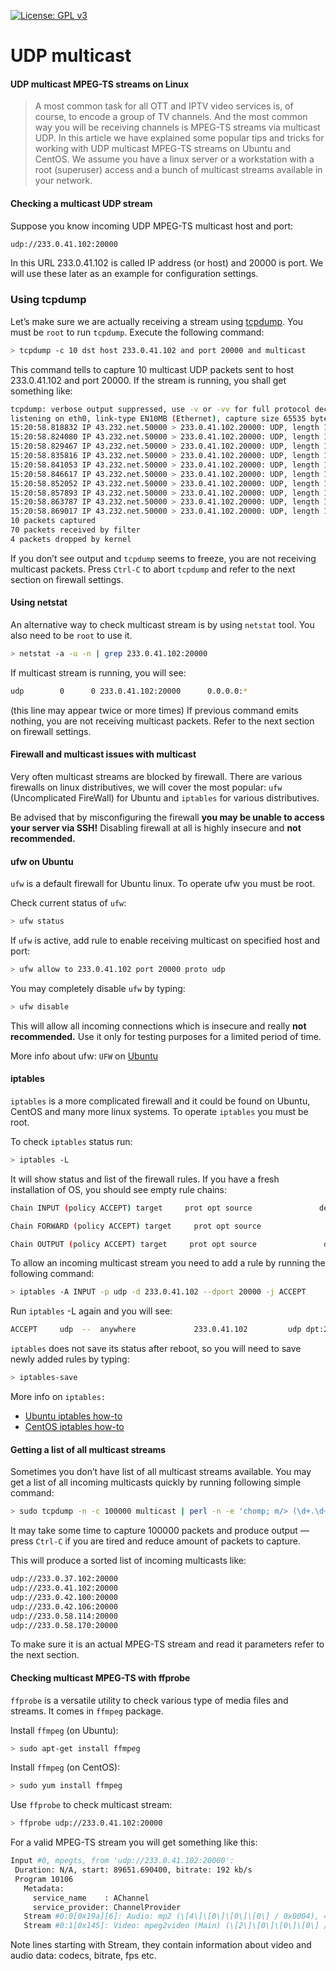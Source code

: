 [![License: GPL v3](https://img.shields.io/badge/License-GPLv3-blue.svg)](https://www.gnu.org/licenses/gpl-3.0)


# UDP multicast

#### UDP multicast MPEG-TS streams on Linux

> A most common task for all OTT and IPTV video services is, of course, to encode a group of TV channels. And the most common way you will be receiving channels is MPEG-TS streams via multicast UDP. In this article we have explained some popular tips and tricks for working with UDP multicast MPEG-TS streams on Ubuntu and CentOS. We assume you have a linux server or a workstation with a root (superuser) access and a bunch of multicast streams available in your network.

#### Checking a multicast UDP stream
Suppose you know incoming UDP MPEG-TS multicast host and port:

```sh
udp://233.0.41.102:20000
```
In this URL 233.0.41.102 is called IP address (or host) and 20000 is port. We will use these later as an example for configuration settings.

### Using tcpdump

Let’s make sure we are actually receiving a stream using [tcpdump](http://www.tcpdump.org/manpages/tcpdump.1.html). You must be `root` to run `tcpdump`. Execute the following command:

```sh
> tcpdump -c 10 dst host 233.0.41.102 and port 20000 and multicast
```
This command tells to capture 10 multicast UDP packets sent to host 233.0.41.102 and port 20000. If the stream is running, you shall get something like:


```sh
tcpdump: verbose output suppressed, use -v or -vv for full protocol decode
listening on eth0, link-type EN10MB (Ethernet), capture size 65535 bytes
15:20:58.818832 IP 43.232.net.50000 > 233.0.41.102.20000: UDP, length 1316
15:20:58.824080 IP 43.232.net.50000 > 233.0.41.102.20000: UDP, length 1316
15:20:58.829467 IP 43.232.net.50000 > 233.0.41.102.20000: UDP, length 1316
15:20:58.835816 IP 43.232.net.50000 > 233.0.41.102.20000: UDP, length 1316
15:20:58.841053 IP 43.232.net.50000 > 233.0.41.102.20000: UDP, length 1316
15:20:58.846617 IP 43.232.net.50000 > 233.0.41.102.20000: UDP, length 1316
15:20:58.852052 IP 43.232.net.50000 > 233.0.41.102.20000: UDP, length 1316
15:20:58.857893 IP 43.232.net.50000 > 233.0.41.102.20000: UDP, length 1316
15:20:58.863787 IP 43.232.net.50000 > 233.0.41.102.20000: UDP, length 1316
15:20:58.869017 IP 43.232.net.50000 > 233.0.41.102.20000: UDP, length 1316
10 packets captured
70 packets received by filter
4 packets dropped by kernel
```
If you don’t see output and `tcpdump` seems to freeze, you are not receiving multicast packets. Press `Ctrl-C` to abort `tcpdump` and refer to the next section on firewall settings.

#### Using netstat
An alternative way to check multicast stream is by using `netstat` tool. You also need to be `root` to use it.

```sh
> netstat -a -u -n | grep 233.0.41.102:20000
```
If multicast stream is running, you will see:
```sh
udp        0      0 233.0.41.102:20000      0.0.0.0:*
```
(this line may appear twice or more times)
If previous command emits nothing, you are not receiving multicast packets. Refer to the next section on firewall settings.

#### Firewall and multicast issues with multicast
Very often multicast streams are blocked by firewall. There are various firewalls on linux distributives, we will cover the most popular: `ufw` (Uncomplicated FireWall) for Ubuntu and `iptables` for various distributives.

Be advised that by misconfiguring the firewall **you may be unable to access your server via SSH!** Disabling firewall at all is highly insecure and **not recommended.**

#### ufw on Ubuntu
`ufw` is a default firewall for Ubuntu linux. To operate ufw you must be root.

Check current status of `ufw`:
```sh
> ufw status
```

If `ufw` is active, add rule to enable receiving multicast on specified host and port:

```sh
> ufw allow to 233.0.41.102 port 20000 proto udp
```

You may completely disable `ufw` by typing:

```sh
> ufw disable
```
This will allow all incoming connections which is insecure and really **not recommended.** Use it only for testing purposes for a limited period of time.

More info about ufw: `UFW` on [Ubuntu](https://help.ubuntu.com/community/UFW)

#### iptables
`iptables` is a more complicated firewall and it could be found on Ubuntu, CentOS and many more linux systems. To operate `iptables` you must be root.

To check `iptables` status run:

```sh
> iptables -L
```
It will show status and list of the firewall rules. If you have a fresh installation of OS, you should see empty rule chains:

```sh
Chain INPUT (policy ACCEPT) target     prot opt source               destination

Chain FORWARD (policy ACCEPT) target     prot opt source               destination

Chain OUTPUT (policy ACCEPT) target     prot opt source               destination
```

To allow an incoming multicast stream you need to add a rule by running the following command:

```sh
> iptables -A INPUT -p udp -d 233.0.41.102 --dport 20000 -j ACCEPT
```
Run `iptables` -L again and you will see:

```sh
ACCEPT     udp  --  anywhere             233.0.41.102         udp dpt:20000
```

`iptables` does not save its status after reboot, so you will need to save newly added rules by typing:

```sh
> iptables-save
```
More info on `iptables:`

- [Ubuntu iptables how-to](https://help.ubuntu.com/community/IptablesHowTo)
- [CentOS iptables how-to](https://wiki.centos.org/HowTos/Network/IPTables)

#### Getting a list of all multicast streams
Sometimes you don’t have list of all multicast streams available. You may get a list of all incoming multicasts quickly by running following simple command:

```sh
> sudo tcpdump -n -c 100000 multicast | perl -n -e 'chomp; m/> (\d+.\d+.\d+.\d+).(\d+)/; print "udp://$1:$2\n"' | sort | uniq
```
It may take some time to capture 100000 packets and produce output — press `Ctrl-C` if you are tired and reduce amount of packets to capture.

This will produce a sorted list of incoming multicasts like:

```sh
udp://233.0.37.102:20000
udp://233.0.41.102:20000
udp://233.0.42.100:20000
udp://233.0.42.106:20000
udp://233.0.58.114:20000
udp://233.0.58.170:20000
```
To make sure it is an actual MPEG-TS stream and read it parameters refer to the next section.

#### Checking multicast MPEG-TS with ffprobe
`ffprobe` is a versatile utility to check various type of media files and streams. It comes in `ffmpeg` package.

Install `ffmpeg` (on Ubuntu):

```sh
> sudo apt-get install ffmpeg
```
Install `ffmpeg` (on CentOS):
```sh
> sudo yum install ffmpeg
```
Use `ffprobe` to check multicast stream:

```sh
> ffprobe udp://233.0.41.102:20000
```
For a valid MPEG-TS stream you will get something like this:

```sh
Input #0, mpegts, from 'udp://233.0.41.102:20000':
 Duration: N/A, start: 89651.690400, bitrate: 192 kb/s
 Program 10106
   Metadata:
     service_name    : AChannel
     service_provider: ChannelProvider
   Stream #0:0[0x19a][6]: Audio: mp2 (\[4\]\[0\]\[0\]\[0\] / 0x0004), 48000 Hz, stereo, s16p, 192 kb/s (clean effects)
   Stream #0:1[0x145]: Video: mpeg2video (Main) (\[2\]\[0\]\[0\]\[0\] / 0x0002), yuv420p(tv), 720x576 [SAR 64:45 DAR 16:9], max. 15000 kb/s, 25 fps, 25 tbr, 90k tbn, 50 tbc
```
Note lines starting with Stream, they contain information about video and audio data: codecs, bitrate, fps etc.
